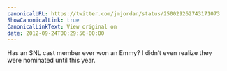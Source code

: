 ```yaml
---
canonicalURL: https://twitter.com/jmjordan/status/250029262743171073
ShowCanonicalLink: true
CanonicalLinkText: View original on
date: 2012-09-24T00:29:56+00:00
---
```

Has an SNL cast member ever won an Emmy? I didn’t even realize they were nominated until this year.